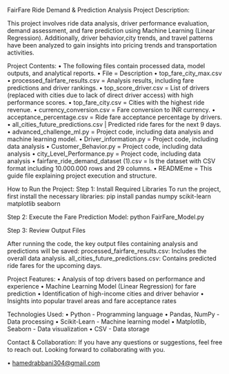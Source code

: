 FairFare Ride Demand & Prediction Analysis
Project Description:

This project involves ride data analysis, driver performance evaluation, demand assessment,
and fare prediction using Machine Learning (Linear Regression). Additionally, driver behavior,city trends, 
and travel patterns have been analyzed to gain insights into pricing trends and transportation activities.

Project Contents:
•	The following files contain processed data, model outputs, and analytical reports.
•	File = Description 
•	top_fare_city_max.csv 
•	processed_fairfare_results.csv = Analysis results, including fare predictions and driver rankings.
•	top_score_driver.csv = List of drivers (replaced with cities due to lack of direct driver access) with high performance scores. 
•	top_fare_city.csv = Cities with the highest ride revenue.
•	currency_conversion.csv = Fare conversion to INR currency. 
•	acceptance_percentage.csv = Ride fare acceptance percentage by drivers.
•	all_cities_future_predictions.csv | Predicted ride fares for the next 9 days. 
•	advanced_challenge_ml.py = Project code, including data analysis and machine learning model.
•	Driver_information.py = Project code, including data analysis
•	Customer_Behavior.py = Project code, including data analysis
•	city_Level_Performance.py = Project code, including data analysis
•	fairfare_ride_demand_dataset (1).csv = Is the dataset with CSV format including 10.000.000 rows and 29 columns.
•	READMEme  = This guide file explaining project execution and structure.



How to Run the Project:
Step 1: Install Required Libraries
To run the project, first install the necessary libraries:
pip install pandas numpy scikit-learn matplotlib seaborn


Step 2: Execute the Fare Prediction Model:
python   FairFare_Model.py


Step 3: Review Output Files

After running the code, the key output files containing analysis and predictions will be saved:
processed_fairfare_results.csv: Includes the overall data analysis.
all_cities_future_predictions.csv: Contains predicted ride fares for the upcoming days.

Project Features:
•	Analysis of top drivers based on performance and experience
•	Machine Learning Model (Linear Regression) for fare prediction
•	Identification of high-income cities and driver behavior
•	Insights into popular travel areas and fare acceptance rates

Technologies Used:
•	Python - Programming language
•	Pandas, NumPy - Data processing
•	Scikit-Learn - Machine learning model
•	Matplotlib, Seaborn - Data visualization
•	CSV - Data storage

Contact & Collaboration:
If you have any questions or suggestions, feel free to reach out.
Looking forward to collaborating with you.

•	hamedrabbani304@gmail.com
